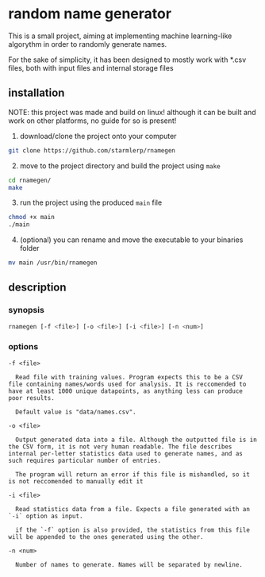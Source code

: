 # random name generator

This is a small project, aiming at implementing machine learning-like algorythm
in order to randomly generate names.

For the sake of simplicity, it has been designed to mostly work with \*.csv files, both with input files and internal storage files

## installation

NOTE: this project was made and build on linux! although it can be built and
work on other platforms, no guide for so is present!

1. download/clone the project onto your computer

```bash
git clone https://github.com/starmlerp/rnamegen
```

2. move to the project directory and build the project using `make`

```bash
cd rnamegen/
make
```

3. run the project using the produced `main` file

```bash
chmod +x main
./main
```

4. (optional) you can rename and move the executable to your binaries folder

```bash
mv main /usr/bin/rnamegen
```

## description

### synopsis

```bash
rnamegen [-f <file>] [-o <file>] [-i <file>] [-n <num>]
```

### options

    -f <file>

      Read file with training values. Program expects this to be a CSV file containing names/words used for analysis. It is reccomended to have at least 1000 unique datapoints, as anything less can produce poor results.

      Default value is "data/names.csv".

    -o <file>
      
      Output generated data into a file. Although the outputted file is in the CSV form, it is not very human readable. The file describes internal per-letter statistics data used to generate names, and as such requires particular number of entries.

      The program will return an error if this file is mishandled, so it is not reccomended to manually edit it

    -i <file>
      
      Read statistics data from a file. Expects a file generated with an `-i` option as input.

      if the `-f` option is also provided, the statistics from this file will be appended to the ones generated using the other.

    -n <num>

      Number of names to generate. Names will be separated by newline.

